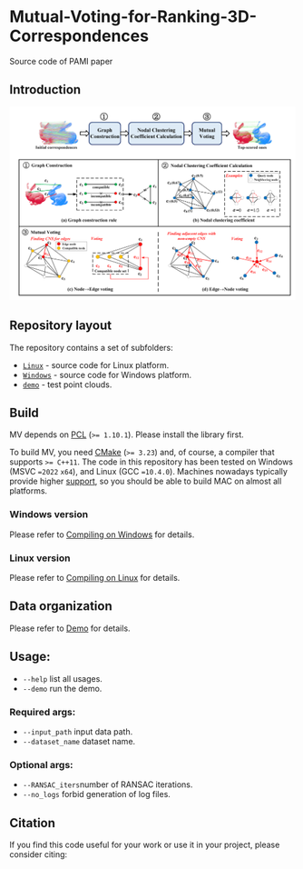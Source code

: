 # Mutual-Voting-for-Ranking-3D-Correspondences
Source code of PAMI paper

## Introduction  

![pipeline](figures/pipeline.png#pic_center)

## Repository layout  
The repository contains a set of subfolders:  
* [`Linux`](https://github.com/NWPU-YJQ-3DV/2022_Mutual_Voting/tree/main/Linux) - source code for Linux platform.  
* [`Windows`](https://github.com/NWPU-YJQ-3DV/2022_Mutual_Voting/tree/main/Windows) - source code for Windows platform.
* [`demo`](https://github.com/NWPU-YJQ-3DV/2022_Mutual_Voting/tree/main/demo) - test point clouds.

## Build
MV depends on [PCL](https://github.com/PointCloudLibrary/pcl/tags) (`>= 1.10.1`). Please install the library first.

To build MV, you need [CMake](https://cmake.org/download/) (`>= 3.23`) and, of course, a compiler that supports `>= C++11`. The code in this repository has been tested on Windows (MSVC `=2022` `x64`), and Linux (GCC `=10.4.0`). Machines nowadays typically provide higher [support](https://en.cppreference.com/w/cpp/compiler_support), so you should be able to build MAC on almost all platforms.

### Windows version  
Please refer to [Compiling on Windows](https://github.com/NWPU-YJQ-3DV/2022_Mutual_Voting/blob/main/Windows/README.md) for details.

### Linux version
Please refer to [Compiling on Linux](https://github.com/NWPU-YJQ-3DV/2022_Mutual_Voting/blob/main/Linux/README.md) for details.

## Data organization
Please refer to [Demo](https://github.com/NWPU-YJQ-3DV/2022_Mutual_Voting/blob/main/demo/README.md) for details.

## Usage:
* `--help` list all usages.
* `--demo` run the demo.
### Required args:
* `--input_path` input data path.
* `--dataset_name` dataset name. 
### Optional args:
* `--RANSAC_iters`number of RANSAC iterations.
* `--no_logs` forbid generation of log files.

## Citation
If you find this code useful for your work or use it in your project, please consider citing:

```shell

```

